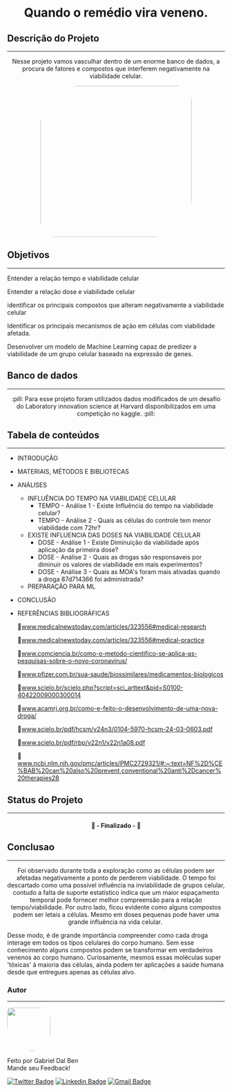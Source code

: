 <h1 align="center">Quando o remédio vira veneno.</h1>


## Descrição do Projeto
---
<p align="center">Nesse projeto vamos vasculhar dentro de um enorme banco de dados, a procura de fatores e compostos que interferem negativamente na viabilidade celular.</p>

<p align="center">
        <img " src="https://www.cchrflorida.org/wp-content/uploads/2015/05/Poison-Pill-Bottle.jpg" width="350x;" style= "border-radius: 25% 10%" ; alt=""/>
 <br />


## Objetivos
---
<p align="left">Entender a relação tempo e viabilidade celular

Entender a relação dose e viabilidade celular

identificar os principais compostos que alteram negativamente a viabilidade celular

Identificar os principais mecanismos de ação em células com viabilidade afetada.

Desenvolver um modelo de Machine Learning capaz de predizer a viabilidade de um grupo celular baseado na expressão de genes.</p>



## Banco de dados
---
<p align="center"> :pill: Para esse projeto foram utilizados dados modificados de um desafio do Laboratory innovation science at Harvard disponibilizados em uma competição no kaggle. :pill: </p>

## Tabela de conteúdos
---
<!--ts-->
   * INTRODUÇÃO
   * MATERIAIS, MÉTODOS E BIBLIOTECAS
   * ANÁLISES
      * INFLUÊNCIA DO TEMPO NA VIABILIDADE CELULAR
        * TEMPO - Análise 1 - Existe Influência do tempo na viabilidade celular?
        * TEMPO - Análise 2 - Quais as células do controle tem menor viabilidade com 72hr?
      * EXISTE INFLUENCIA DAS DOSES NA VIABILIDADE CELULAR
        * DOSE - Análise 1 - Existe Diminuição da viabilidade após aplicação da primeira dose?
        * DOSE - Análise 2 - Quais as drogas são responsaveis por diminuir os valores de viabilidade em mais experimentos?
        * DOSE - Análise 3 - Quais as MOA's foram mais ativadas quando a droga 87d714366 foi administrada?
      * PREPARAÇÃO PARA ML
   * CONCLUSÃO
   * REFERÊNCIAS BIBLIOGRÁFICAS
   
        :newspaper:www.medicalnewstoday.com/articles/323556#medical-research

        :newspaper:www.medicalnewstoday.com/articles/323556#medical-practice

        :newspaper:www.comciencia.br/como-o-metodo-cientifico-se-aplica-as-pesquisas-sobre-o-novo-coronavirus/

        :newspaper:www.pfizer.com.br/sua-saude/biossimilares/medicamentos-biologicos

        :newspaper:www.scielo.br/scielo.php?script=sci_arttext&pid=S0100-40422009000300014

        :newspaper:www.acamrj.org.br/como-e-feito-o-desenvolvimento-de-uma-nova-droga/

        :newspaper:www.scielo.br/pdf/hcsm/v24n3/0104-5970-hcsm-24-03-0603.pdf

        :newspaper:www.scielo.br/pdf/rbp/v22n1/v22n1a08.pdf

        :newspaper:www.ncbi.nlm.nih.gov/pmc/articles/PMC2729321/#:~:text=NF%2D%CE%BAB%20can%20also%20prevent,conventional%20anti%2Dcancer%20therapies28 
<!--te-->


## Status do Projeto
---
<h4 align="center"> 🚀  - Finalizado -  🚀 </h4>

## Conclusao
---

<p align="center">Foi observado durante toda a exploração como as células podem ser afetadas negativamente a ponto de perderem viabilidade. O tempo foi descartado como uma possível influência na inviabilidade de grupos celular, contudo a falta de suporte estatístico indica que um maior espaçamento temporal pode fornecer melhor compreensão para a relação tempo/viabilidade. Por outro lado, ficou evidente como alguns compostos podem ser letais a células. Mesmo em doses pequenas pode haver uma grande influência na vida celular. 

Desse modo, é de grande importância compreender como cada droga interage em todos os tipos celulares do corpo humano. Sem esse conhecimento alguns compostos podem se transformar em verdadeiros venenos ao corpo humano. Curiosamente, mesmos essas moléculas super 'tóxicas' à maioria das células, ainda podem ter aplicações a saúde humana desde que entregues apenas as células alvo.</p>


### Autor
---

 <img style="border-radius:  10% 30% 50% 70%;" src="https://avatars3.githubusercontent.com/u/16099477?s=400&u=9c91a633df96d3a8907f7a12ba7e2dade0482c72&v=4" width="100px;" alt=""/>
 <br />
 
Feito por Gabriel Dal Ben
<br />
Mande seu Feedback!

[![Twitter Badge](https://img.shields.io/badge/-@gabriel_bd-1ca0f1?style=flat-square&labelColor=1ca0f1&logo=twitter&logoColor=white&link=https://twitter.com/gabriel_bd)](https://twitter.com/gabriel_bd) [![Linkedin Badge](https://img.shields.io/badge/-Gabriel-blue?style=flat-square&logo=Linkedin&logoColor=white&link=https://www.linkedin.com/in/gabrieldalben/)](www.linkedin.com/in/gabrieldalben/) 
[![Gmail Badge](https://img.shields.io/badge/-gbdalbem.26@gmail.com-c14438?style=flat-square&logo=Gmail&logoColor=white&link=mailto:gbdalbem.26@gmail.com)](mailto:gbdalbem.26@gmail.com)
